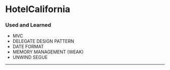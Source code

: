 # HotelCalifornia
 
### Used and Learned
- MVC 
- DELEGATE DESIGN PATTERN
- DATE FORMAT
- MEMORY MANAGEMENT (WEAK) 
- UNWIND SEGUE

<hr> 
